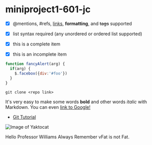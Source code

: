 # miniproject1-601-jc

- [x] @mentions, #refs, [links](), **formatting**, and <del>tags</del> supported
- [x] list syntax required (any unordered or ordered list supported)
- [x] this is a complete item
- [x] this is an incomplete item



```javascript
function fancyAlert(arg) {
  if(arg) {
    $.facebox({div:'#foo'})
  }
}
```

    git clone <repo link>



It's very easy to make some words **bold** and other words *italic* with Markdown. You can even [link to Google!](http://google.com)

* [Git Tutorial](/git.md)


![Image of Yaktocat](https://octodex.github.com/images/yaktocat.png)

Hello Professor Williams 
  Always Remember vFat is not Fat.
